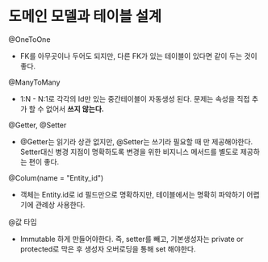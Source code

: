 도메인 모델과 테이블 설계
=====================

@OneToOne
* FK를 아무곳이나 두어도 되지만, 다른 FK가 있는 테이블이 있다면 같이 두는 것이 좋다.

@ManyToMany
* 1:N - N:1로 각각의 Id만 있는 중간테이블이 자동생성 된다. 
    문제는 속성을 직접 추가 할 수 없어서 **쓰지 않는다.**
  
@Getter, @Setter
* @Getter는 읽기라 상관 없지만, @Setter는 쓰기라 필요할 때 만 제공해야한다.    
    Setter대신 병경 지점이 명확하도록 변경을 위한 비지니스 메서드를 별도로 제공하는 편이 좋다.
  
@Colum(name = "Entity_id")
* 객체는 Entity.id로 id 필드만으로 명확하지만, 테이블에서는 명확히 파악하기 어렵기에 관례상 사용한다.

@값 타입
* Immutable 하게 만들어야한다. 즉, setter를 빼고, 기본생성자는 private or protected로 막은 후 생성자 오버로딩을 통해 set 해야한다.